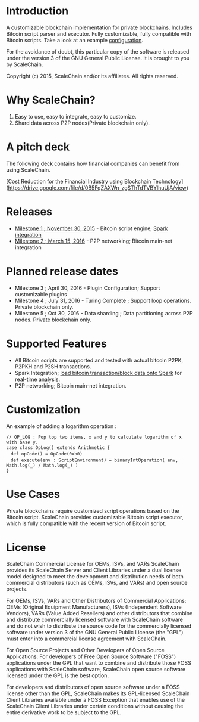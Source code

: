 Introduction
============
A customizable blockchain implementation for private blockchains.
Includes Bitcoin script parser and executor. Fully customizable, fully compatible with Bitcoin scripts.
Take a look at an example [configuration](data/docs/config.md).

For the avoidance of doubt, this particular copy of the software is released under the version 3 of the GNU General Public License. It is brought to you by ScaleChain.

Copyright (c) 2015, ScaleChain and/or its affiliates. All rights reserved.

Why ScaleChain?
===============
1. Easy to use, easy to integrate, easy to customize.
2. Shard data across P2P nodes(Private blockchain only).

A pitch deck
============
The following deck contains how financial companies can benefit from using ScaleChain.
 
[Cost Reduction for the Financial Industry using Blockchain Technology] (https://drive.google.com/file/d/0B5FqZAXWn_zgSThTdTVBYlhuUjA/view)

Releases
========
* [Milestone 1 ; November 30, 2015](https://github.com/ScaleChain/scalechain/releases/tag/v0.1) - Bitcoin script engine; [Spark integration](data/docs/spark-integration.md) 
* [Milestone 2 ; March 15, 2016](https://github.com/ScaleChain/scalechain/releases/tag/v0.2) - P2P networking;  Bitcoin main-net integration 


Planned release dates
=====================
* Milestone 3 ; April 30, 2016 - Plugin Configuration; Support customizable plugins 
* Milestone 4 ;  July 31, 2016 - Turing Complete ; Support loop operations. Private blockchain only.  
* Milestone 5 ;   Oct 30, 2016 - Data sharding ; Data partitioning across P2P nodes. Private blockchain only.

Supported Features
==================
- All Bitcoin scripts are supported and tested with actual bitcoin P2PK, P2PKH and P2SH transactions.
- Spark Integration; [load bitcoin transaction/block data onto Spark](data/docs/spark-integration.md) for real-time analysis.
- P2P networking; Bitcoin main-net integration.

Customization
=============
An example of adding a logarithm operation : 
```
// OP_LOG : Pop top two items, x and y to calculate logarithm of x with base y.
case class OpLog() extends Arithmetic {
　def opCode() = OpCode(0xb0)
　def execute(env : ScriptEnvironment) = binaryIntOperation( env, Math.log(_) / Math.log(_) )
}
```

Use Cases
=========
Private blockchains require customized script operations based on the Bitcoin script. ScaleChain provides customizable Bitcoin script executor, which is fully compatible with the recent version of Bitcoin script.

License
=======
ScaleChain Commercial License for OEMs, ISVs, and VARs
ScaleChain provides its ScaleChain Server and Client Libraries under a dual license model designed to meet the development and distribution needs of both commercial distributors (such as OEMs, ISVs, and VARs) and open source projects.

For OEMs, ISVs, VARs and Other Distributors of Commercial Applications:
OEMs (Original Equipment Manufacturers), ISVs (Independent Software Vendors), VARs (Value Added Resellers) and other distributors that combine and distribute commercially licensed software with ScaleChain software and do not wish to distribute the source code for the commercially licensed software under version 3 of the GNU General Public License (the "GPL") must enter into a commercial license agreement with ScaleChain.

For Open Source Projects and Other Developers of Open Source Applications:
For developers of Free Open Source Software ("FOSS") applications under the GPL that want to combine and distribute those FOSS applications with ScaleChain software, ScaleChain open source software licensed under the GPL is the best option.

For developers and distributors of open source software under a FOSS license other than the GPL, ScaleChain makes its GPL-licensed ScaleChain Client Libraries available under a FOSS Exception that enables use of the ScaleChain Client Libraries under certain conditions without causing the entire derivative work to be subject to the GPL.
